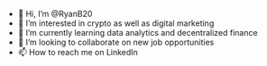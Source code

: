 - 👋 Hi, I’m @RyanB20
- 👀 I’m interested in crypto as well as digital marketing
- 🌱 I’m currently learning data analytics and decentralized finance
- 💞️ I’m looking to collaborate on new job opportunities
- 📫 How to reach me on LinkedIn

<!---
RyanB20/RyanB20 is a ✨ special ✨ repository because its `README.md` (this file) appears on your GitHub profile.
You can click the Preview link to take a look at your changes.
--->
